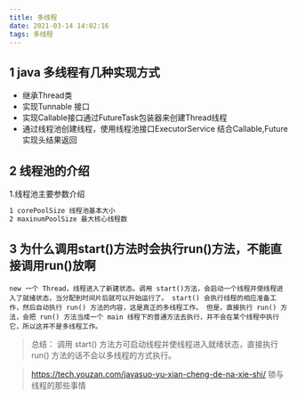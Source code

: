 ```yaml
---
title: 多线程
date: 2021-03-14 14:02:16
tags: 多线程
---
```

## 1 java 多线程有几种实现方式
+ 继承Thread类
+ 实现Tunnable 接口
+ 实现Callable接口通过FutureTask包装器来创建Thread线程
+ 通过线程池创建线程，使用线程池接口ExecutorService 结合Callable,Future实现头结果返回

## 2 线程池的介绍
 1.线程池主要参数介绍
 ```xml
 1 corePoolSize 线程池基本大小
 2 maxinumPoolSize 最大核心线程数
 ```
## 3 为什么调用start()方法时会执行run()方法，不能直接调用run()放啊
```
new 一个 Thread，线程进入了新建状态。调用 start()方法，会启动一个线程并使线程进入了就绪状态，当分配到时间片后就可以开始运行了。 start() 会执行线程的相应准备工作，然后自动执行 run() 方法的内容，这是真正的多线程工作。 但是，直接执行 run() 方法，会把 run() 方法当成一个 main 线程下的普通方法去执行，并不会在某个线程中执行它，所以这并不是多线程工作。 
```
>总结： 调用 start() 方法方可启动线程并使线程进入就绪状态，直接执行 run() 方法的话不会以多线程的方式执行。

> https://tech.youzan.com/javasuo-yu-xian-cheng-de-na-xie-shi/ 锁与线程的那些事情
